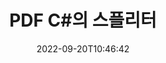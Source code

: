 ---
############################# Static ############################
layout: "auto-gen-merger"
date: 2022-09-20T10:46:42
draft: false
otherformats: ppsx ppt pptx rtf tex vdx vsdm vsdx vssm vssx vstm vstx vsx vtx xlam xls

############################# Head ############################
head_title: "C#에서 PDF을(를) 여러 파일로 분할"
head_description: "문서 병합 API를 사용하여 단일 PDF 파일을 페이지 번호, 페이지 간격, 짝수 또는 홀수 페이지에 따라 여러 파일로 분할합니다."

############################# Header ############################
title: "PDF C#의 스플리터"
description: "몇 줄의 .NET 코드로 PDF를 나눕니다."
bg_image: "https://cms.admin.containerize.com/templates/aspose/App_Themes/V3/images/bg/header1.png"
bg_overlay: false
button:
    enable: true
    icon: "fas fa-arrow-down"
    label: "무료 평가판 다운로드"
    link: "https://downloads.groupdocs.com/merger/net"

############################# SubMenu ############################
submenu:
    enable: true

    left:
        img_alt: "GroupDocs.Merger for .NET"
        image: "https://cms.admin.containerize.com/templates/groupdocs/images/product-logos/90x90-noborder/groupdocs-merger-net.png"
        product: "GroupDocs.Merger"
        platform: ".NET"

    middle:
        button:

            # button loop
            - link: "https://apireference.groupdocs.com/merger/net"
              text: "API 참조"

            # button loop
            - link: "https://github.com/groupdocs-merger"
              text: "코드 예"

            # button loop
            - link: "https://products.groupdocs.app/merger/family"
              text: "라이브 데모"

            # button loop
            - link: "https://purchase.groupdocs.com/pricing/merger/net"
              text: "가격"

    right:
        link_download: "https://downloads.groupdocs.com/merger"
        link_learn: "https://docs.groupdocs.com/merger/net"
        link_buy: "https://purchase.groupdocs.com"

############################# About ############################
about:
    enable: true
    title: "GroupDocs.Merger for .NET API 정보"
    content: |
        [GroupDocs.Merger for .NET](/ko/merger/net/) 라이브러리는 PDF, Microsoft Office(Word, Excel, PowerPoint, OneNote), OpenDocument, HTML, 이미지 및 .NET 응용 프로그램 내의 많은 기타. 몇 줄의 코드만 추가하면 이동, 제거, 회전, 교환, 추출 또는 문서 내 페이지 방향 변경과 같은 여러 문서 작업을 수행할 수 있습니다. 문서 병합 API는 문서 구조, 서식 및 페이지 콘텐츠를 분석하기 위해 문서 페이지를 이미지로 미리보기도 지원합니다.
        
        GroupDocs.Merger API는 파일 분할 기능이 필요한 기업 솔루션에 적합한 선택입니다. 이러한 API는 .NET Framework, .NET Standard, .NET Core, Mono을 포함한 모든 주요 운영 체제 및 플랫폼에서 잘 지원됩니다.

############################# Steps ############################
steps:
    enable: true
    title_left: ".NET의 PDF 파일 페이지 분할"
    content_left: |
        [GroupDocs.Merger for .NET](/ko/merger/net/)를 사용하면 C# 개발자가 몇 가지 쉬운 단계.
        
        * 출력 파일 경로 형식으로 **SplitOptions**를 초기화합니다.
        * **Merger**의 새 인스턴스를 만들고 소스 문서 경로를 생성자 매개변수로 전달합니다.
        * **Split**을 호출하고 **SplitOptions** 개체를 전달하여 결과 문서를 저장합니다.

    title_right: "시스템 요구 사항"
    content_right: |
        GroupDocs.Merger for .NET API는 모든 주요 플랫폼 및 운영 체제에서 지원됩니다. 아래 코드를 실행하기 전에 시스템에 다음 전제 조건이 설치되어 있는지 확인하십시오.

        * 운영 체제: Microsoft Windows, Linux, MacOS
        * 개발 환경: Visual Studio, Xamarin, MonoDevelop
        * 프레임워크: .NET Framework, .NET Standard, .NET Core, Mono
        * [NuGet](https://www.nuget.org/packages/groupdocs.merger)에서 최신 버전의 GroupDocs.Merger for .NET 다운로드
         
    code: |
     {{% merger/additional-styles %}}
     {{< merger/code-merger title="C# 예제 코드를 사용하여 PDF 파일을 분할하는 방법">}}

        ```csharp    
        // GroupDocs.Merger API를 사용하여 PDF 파일 분할
        string filePath = "input.pdf";
        string filePathOut = "output.pdf";

        // 출력 파일 경로 형식으로 SplitOptions 클래스 초기화
        SplitOptions splitOptions = new SplitOptions(filePathOut, new int[] { 3, 6, 8 });

        // 입력 PDF 문서로 병합을 인스턴스화
        using (Merger merger = new Merger(filePath))
          {
            // Split 메서드를 호출하고 SplitOptions 개체를 전달하여 결과 문서 저장
            merger.Split(splitOptions);
          }
        ```
     {{< /merger/code-merger >}}

############################# Demos ############################
demos:
    enable: true
    title: "라이브 데모 - 온라인에서 PDF 파일 분할"
    content: |
       지금 바로 [GroupDocs.Merger Live Demos](https://products.groupdocs.app/splitter/pdf) 웹사이트를 방문하여 PDF 파일을 분할하세요.
       라이브 데모에는 다음과 같은 이점이 있습니다.
        
############################# About Formats ############################
about_formats:
    enable: true

############################# More Formats ############################
more_formats:
    enable: true
    title: "다른 형식의 파일 분할"
    content: |
        .NET은(는) 파일 형식 및 이미지에 대한 병합 및 분할 API를 문서화합니다. 아래에 설명된 대로 인기 있는 파일 형식 중 일부를 분할합니다.

############################# Back to top ###############################
back_to_top:
    enable: true
---